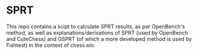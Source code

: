 # SPRT

This repo contains a scipt to calculate SPRT results, as per OpenBench's method, as well
as explanations/derivations of SPRT (used by OpenBench and CuteChess) and GSPRT (of which
a more developed method is used by Fishtest) in the context of chess elo.